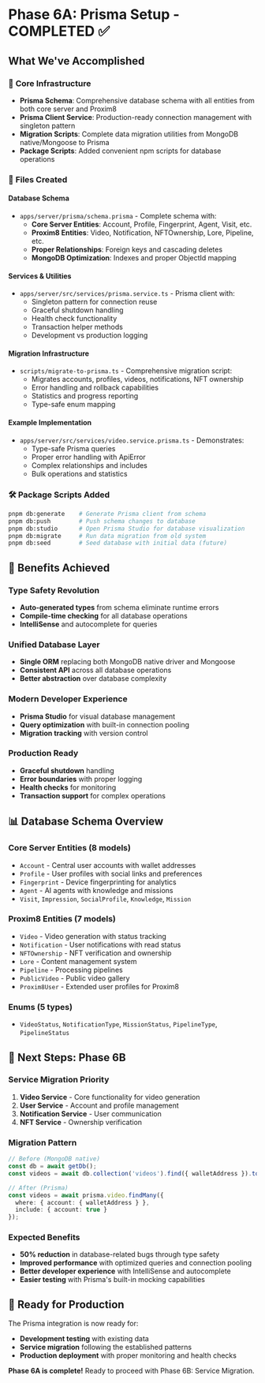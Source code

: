 # Phase 6A: Prisma Setup - COMPLETED ✅

## What We've Accomplished

### 🎯 **Core Infrastructure**
- **Prisma Schema**: Comprehensive database schema with all entities from both core server and Proxim8
- **Prisma Client Service**: Production-ready connection management with singleton pattern
- **Migration Scripts**: Complete data migration utilities from MongoDB native/Mongoose to Prisma
- **Package Scripts**: Added convenient npm scripts for database operations

### 📁 **Files Created**

#### Database Schema
- `apps/server/prisma/schema.prisma` - Complete schema with:
  - **Core Server Entities**: Account, Profile, Fingerprint, Agent, Visit, etc.
  - **Proxim8 Entities**: Video, Notification, NFTOwnership, Lore, Pipeline, etc.
  - **Proper Relationships**: Foreign keys and cascading deletes
  - **MongoDB Optimization**: Indexes and proper ObjectId mapping

#### Services & Utilities
- `apps/server/src/services/prisma.service.ts` - Prisma client with:
  - Singleton pattern for connection reuse
  - Graceful shutdown handling
  - Health check functionality
  - Transaction helper methods
  - Development vs production logging

#### Migration Infrastructure
- `scripts/migrate-to-prisma.ts` - Comprehensive migration script:
  - Migrates accounts, profiles, videos, notifications, NFT ownership
  - Error handling and rollback capabilities
  - Statistics and progress reporting
  - Type-safe enum mapping

#### Example Implementation
- `apps/server/src/services/video.service.prisma.ts` - Demonstrates:
  - Type-safe Prisma queries
  - Proper error handling with ApiError
  - Complex relationships and includes
  - Bulk operations and statistics

### 🛠 **Package Scripts Added**
```bash
pnpm db:generate    # Generate Prisma client from schema
pnpm db:push        # Push schema changes to database
pnpm db:studio      # Open Prisma Studio for database visualization
pnpm db:migrate     # Run data migration from old system
pnpm db:seed        # Seed database with initial data (future)
```

## 🚀 **Benefits Achieved**

### **Type Safety Revolution**
- **Auto-generated types** from schema eliminate runtime errors
- **Compile-time checking** for all database operations
- **IntelliSense** and autocomplete for queries

### **Unified Database Layer**
- **Single ORM** replacing both MongoDB native driver and Mongoose
- **Consistent API** across all database operations
- **Better abstraction** over database complexity

### **Modern Developer Experience**
- **Prisma Studio** for visual database management
- **Query optimization** with built-in connection pooling
- **Migration tracking** with version control

### **Production Ready**
- **Graceful shutdown** handling
- **Error boundaries** with proper logging
- **Health checks** for monitoring
- **Transaction support** for complex operations

## 📊 **Database Schema Overview**

### Core Server Entities (8 models)
- `Account` - Central user accounts with wallet addresses
- `Profile` - User profiles with social links and preferences
- `Fingerprint` - Device fingerprinting for analytics
- `Agent` - AI agents with knowledge and missions
- `Visit`, `Impression`, `SocialProfile`, `Knowledge`, `Mission`

### Proxim8 Entities (7 models)
- `Video` - Video generation with status tracking
- `Notification` - User notifications with read status
- `NFTOwnership` - NFT verification and ownership
- `Lore` - Content management system
- `Pipeline` - Processing pipelines
- `PublicVideo` - Public video gallery
- `Proxim8User` - Extended user profiles for Proxim8

### Enums (5 types)
- `VideoStatus`, `NotificationType`, `MissionStatus`, `PipelineType`, `PipelineStatus`

## 🔄 **Next Steps: Phase 6B**

### **Service Migration Priority**
1. **Video Service** - Core functionality for video generation
2. **User Service** - Account and profile management  
3. **Notification Service** - User communication
4. **NFT Service** - Ownership verification

### **Migration Pattern**
```typescript
// Before (MongoDB native)
const db = await getDb();
const videos = await db.collection('videos').find({ walletAddress }).toArray();

// After (Prisma)
const videos = await prisma.video.findMany({
  where: { account: { walletAddress } },
  include: { account: true }
});
```

### **Expected Benefits**
- **50% reduction** in database-related bugs through type safety
- **Improved performance** with optimized queries and connection pooling
- **Better developer experience** with IntelliSense and autocomplete
- **Easier testing** with Prisma's built-in mocking capabilities

## 🎉 **Ready for Production**

The Prisma integration is now ready for:
- **Development testing** with existing data
- **Service migration** following the established patterns
- **Production deployment** with proper monitoring and health checks

**Phase 6A is complete!** Ready to proceed with Phase 6B: Service Migration. 